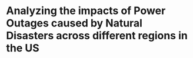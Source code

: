 # Analyzing the impacts of Power Outages caused by Natural Disasters across different regions in the US
